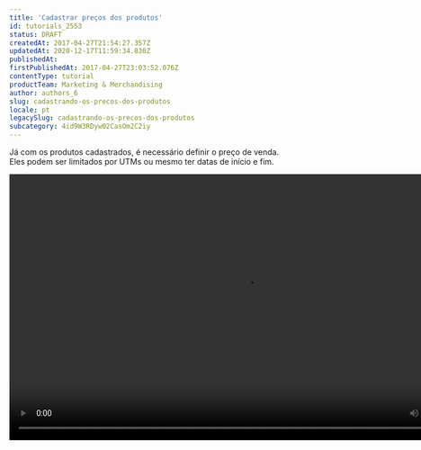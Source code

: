 ```yaml
---
title: 'Cadastrar preços dos produtos'
id: tutorials_2553
status: DRAFT
createdAt: 2017-04-27T21:54:27.357Z
updatedAt: 2020-12-17T11:59:34.830Z
publishedAt: 
firstPublishedAt: 2017-04-27T23:03:52.076Z
contentType: tutorial
productTeam: Marketing & Merchandising
author: authors_6
slug: cadastrando-os-precos-dos-produtos
locale: pt
legacySlug: cadastrando-os-precos-dos-produtos
subcategory: 4id9W3RDyw02CasOm2C2iy
---
```


Já com os produtos cadastrados, é necessário definir o preço de venda. Eles podem ser limitados por UTMs ou mesmo ter datas de início e fim.

<video class="wp-video-shortcode" id="video-2553-12" width="840" height="473" preload="metadata" controls="controls"><source type="video/mp4" src="https://assets.contentful.com/alneenqid6w5/yM9oycRcD6e0weK4I88w2/9162081490b6579d8e4c59c1d558d16d/cadastrando-precos.mp4?_=12" />[//assets.contentful.com/alneenqid6w5/yM9oycRcD6e0weK4I88w2/9162081490b6579d8e4c59c1d558d16d/cadastrando-precos.mp4](https://assets.contentful.com/alneenqid6w5/yM9oycRcD6e0weK4I88w2/9162081490b6579d8e4c59c1d558d16d/cadastrando-precos.mp4 "https://assets.contentful.com/alneenqid6w5/yM9oycRcD6e0weK4I88w2/9162081490b6579d8e4c59c1d558d16d/cadastrando-precos.mp4")</video>

